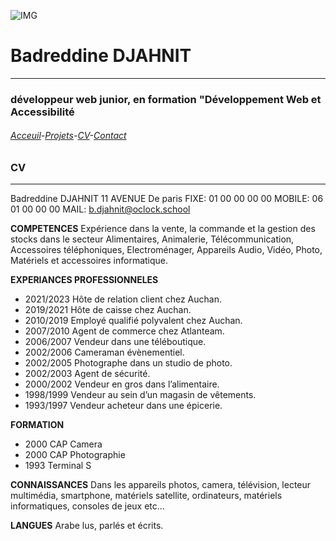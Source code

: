 ![IMG](https://media.istockphoto.com/id/1210436589/fr/vectoriel/une-ligne-de-style-paris-ville-horizon-simple-vecteur-de-style-minimaliste-moderne.jpg?s=1024x1024&w=is&k=20&c=DTldORXpR6wcsYHb6VmZVIPt1919n7QQbFMGS-MVars=)
# Badreddine DJAHNIT
___
### développeur web junior, en formation "Développement Web et Accessibilité
###### [Acceuil](https://github.com/BDJAHNIT)-[Projets](projets.md)-[CV](CV.md)-[Contact](Contact.md)
### CV
---
Badreddine DJAHNIT
11 AVENUE De paris 
FIXE: 01 00 00 00 00
MOBILE: 06 01 00 00 00
MAIL: b.djahnit@oclock.school

**COMPETENCES**
Expérience dans la vente, la commande et la gestion des stocks dans le secteur Alimentaires, Animalerie, Télécommunication, Accessoires téléphoniques, Electroménager, Appareils Audio, Vidéo, Photo, Matériels et accessoires informatique.

**EXPERIANCES PROFESSIONNELES**
- 2021/2023 Hôte de relation client chez Auchan.
- 2019/2021 Hôte de caisse chez Auchan.
- 2010/2019 Employé qualifié polyvalent chez Auchan.
- 2007/2010 Agent de commerce chez Atlanteam.
- 2006/2007 Vendeur dans une téléboutique.
- 2002/2006 Cameraman évènementiel.
- 2002/2005 Photographe dans un studio de photo.
- 2002/2003 Agent de sécurité.
- 2000/2002 Vendeur en gros dans l’alimentaire.
- 1998/1999 Vendeur au sein d’un magasin de vêtements.
- 1993/1997 Vendeur acheteur dans une épicerie.

**FORMATION**
- 2000 CAP Camera
- 2000 CAP Photographie
- 1993 Terminal S

**CONNAISSANCES**
Dans les appareils photos, camera, télévision, lecteur multimédia, smartphone, matériels satellite, ordinateurs, matériels informatiques, consoles de jeux etc...

**LANGUES**
Arabe lus, parlés et écrits.
